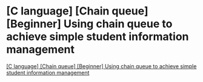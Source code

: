 # [C language] [Chain queue] [Beginner] Using chain queue to achieve simple student information management
[[C language] [Chain queue] [Beginner] Using chain queue to achieve simple student information management](https://aiwithcloud.com/2022/09/19/c_language_chain_queue_beginner_using_chain_queue_to_achieve_simple_student_information_management/)